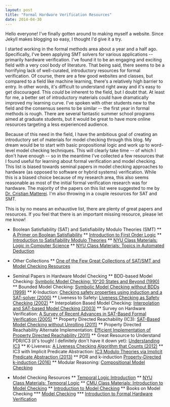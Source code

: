 ```yaml
---
layout: post
title: "Formal Hardware Verification Resources"
date: 2014-04-30
---
```


Hello everyone! I've finally gotten around to making myself a website. Since Jekyll makes blogging so easy, I thought I'd give it a try.

I started working in the formal methods area about a year and a half ago. Specifically, I've been applying SMT solvers for various applications -- primarily hardware verification. I've found it to be an engaging and exciting field with a very cool body of literature. That being said, there seems to be a horrifying lack of well-curated, introductory resources for formal verification. Of course, there are a few good websites and classes, but compared to a field like machine learning, there's a relatively high barrier to entry. In other words, it's difficult to understand right away and it's easy to get discouraged. This *could* be inherent to the field, but I doubt that. At least for me, a better set of introductory materials could have dramatically improved my learning curve. I've spoken with other students new to the field and the consensus seems to be similar -- the first year in formal methods is rough. There are several fantastic summer school programs aimed at graduate students, but it would be great to have more online resources targeting a less experienced audience.

Because of this need in the field, I have the ambitious goal of creating an introductory set of materials for model checking through this blog. My dream would be to start with basic propositional logic and work up to word-level model checking techniques. This will clearly take time -- of which I don't have enough -- so in the meantime I've collected a few resources that I found useful for learning about formal verification and model checking. This list is biased towards seminal papers in model checking approaches to hardware (as opposed to software or hybrid systems) verification. While this is a biased choice because of my research area, this also seems reasonable as most of the initial formal verification research was for hardware. The majority of the papers on this list were suggested to me by [Dr. Cristian Matterei](http://www.mattarei.eu/cristian/). I'm also throwing in a couple resources for SAT and SMT.

This is by no means an exhaustive list, there are plenty of great papers and resources. If you feel that there is an important missing resource, please let me know!

* Boolean Satisfiability (SAT) and Satisfiability Modulo Theories (SMT)
** [A Primer on Boolean Satisfiability](https://homes.cs.washington.edu/~emina/blog/2017-06-23-a-primer-on-sat.html)
** [Introduction to First Order Logic](https://plato.stanford.edu/entries/logic-classical/)
** [Introduction to Satisfiability Modulo Theories](https://cs.nyu.edu/~barrett/pubs/BT14.pdf)
** [NYU Class Materials: Logic in Computer Science](https://cs.nyu.edu/courses/fall09/G22.2390-001/index.html)
** [NYU Class Materials: Topics in Automated Deduction](https://cs.nyu.edu/courses/spring07/G22.3033-009/index.html)

* Other Collections
** [One of the Few Great Collections of SAT/SMT and Model Checking Resources](http://satassociation.org/tutorials.html)

* Seminal Papers in Hardware Model Checking
** BDD-based Model Checking: [Symbolic Model Checking: 10^20 States and Beyond (1990)](http://www.cs.cmu.edu/~emc/15-820A/reading/burch90symbolic.pdf)
** Bounded Model Checking: [Symbolic Model Checking without BDDs (1999)](http://fmv.jku.at/papers/BiereCimattiClarkeZhu-TACAS99.pdf)
** K-Induction: [Checking safety properties using induction and a SAT-solver (2000)](http://www.di.ens.fr/~pouzet/cours/mpri/sheeran-FMCAD00.pdf)
** Liveness to Safety: [Liveness Checking as Safety Checking (2002)](http://fmv.jku.at/papers/BiereArthoSchuppan-FMICS02.pdf)
** Interpolation Based Model Checking: [Interpolation and SAT-based Model Checking (2003)](http://www.kenmcmil.com/pubs/CAV03.pdf)
** Survey on Hardware Verification: [A Survey of Recent Advances in SAT-Based Formal Verification (2005)](http://fmv.jku.at/papers/prasadbieregupta-sttt-7-2-2005.pdf)
** Property Directed Reachability (IC3): [SAT-Based Model Checking without Unrolling (2011)](https://link.springer.com/content/pdf/10.1007/978-3-642-18275-4.pdf#page=81)
** Property Directed Reachability Alternate Implementation: [Efficient Implementation of Property Directed Reachability (2011)](https://pdfs.semanticscholar.org/c00f/8211ef5e8ef158d98491f35c7d1f2d565829.pdf)
** Great Resource to Understand PDR/IC3 (it's tough! I definitely don't have it down yet): [Understanding IC3](http://theory.stanford.edu/~arbrad/papers/Understanding_IC3.pdf)
** K-Liveness: [A Liveness Checking Algorithm that Counts (2012)](http://www.cs.utexas.edu/~hunt/fmcad/FMCAD12/013.pdf)
** IC3 with Implicit Predicate Abstraction: [IC3 Modulo Theories via Implicit Predicate Abstraction (2013)](https://pdfs.semanticscholar.org/9d07/b740dffefc9a57f24440d768ee915d51530f.pdf)
** PDR and k-induction [Property-Directed k-induction (2016)](http://csl.sri.com/users/dejan/papers/jovanovic-fmcad2016.pdf)
** Modular Reasoning: [Compositional Model Checking](http://www.kenmcmil.com/pubs/CHARME99a.pdf)

* Model Checking Resources
** [Temporal Logic Introduction](https://plato.stanford.edu/entries/logic-temporal/)
** [NYU Class Materials: Temporal Logic](https://cs.nyu.edu/courses/fall09/G22.2390-001/index.html)
** [CMU Class Materials: Introduction to Model Checking](http://www.cs.cmu.edu/~emc/15817-s05/)
** [Introduction to Model Checking](https://members.loria.fr/SMerz/papers/mc-iste2008.pdf)
** Books on Model Checking
*** [Model Checking](https://www.amazon.com/Model-Checking-Clarke-Edmund-published/dp/B00EKYH80W/ref=sr_1_5?ie=UTF8&qid=1530411611&sr=8-5&keywords=model+checking+clarke)
*** [Introduction to Formal Hardware Verification](https://www.amazon.com/Introduction-Formal-Hardware-Verification-Thomas/dp/3540654453/ref=sr_1_1?s=books&ie=UTF8&qid=1530411669&sr=1-1&keywords=introduction+to+formal+hardware+verification)
